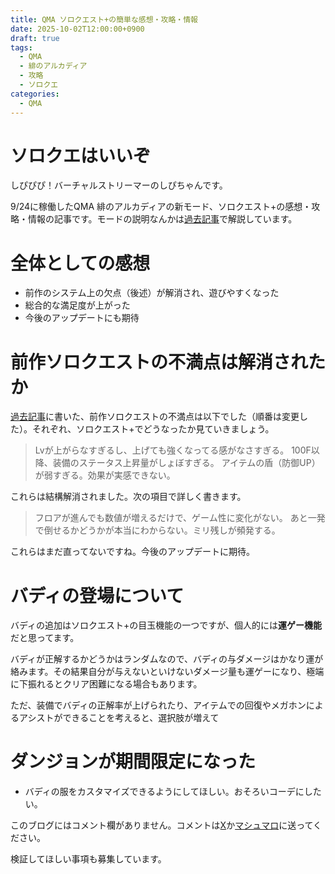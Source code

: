 ```yaml
---
title: QMA ソロクエスト+の簡単な感想・攻略・情報
date: 2025-10-02T12:00:00+0900
draft: true
tags:
  - QMA
  - 緋のアルカディア
  - 攻略
  - ソロクエ
categories:
  - QMA
---
```

# ソロクエはいいぞ

しぴぴぴ！バーチャルストリーマーのしぴちゃんです。

9/24に稼働したQMA 緋のアルカディアの新モード、ソロクエスト+の感想・攻略・情報の記事です。モードの説明なんかは[過去記事](https://blog.cppp-cpchan.org/posts/qma/qma-%E7%B7%8B%E3%81%AE%E3%82%A2%E3%83%AB%E3%82%AB%E3%83%87%E3%82%A3%E3%82%A2-%E6%96%B0%E4%BD%9C%E3%83%97%E3%83%AC%E3%83%BC%E9%85%8D%E4%BF%A1%E3%81%AE%E9%9B%91%E8%A8%98/)で解説しています。

# 全体としての感想

* 前作のシステム上の欠点（後述）が解消され、遊びやすくなった
* 総合的な満足度が上がった
* 今後のアップデートにも期待

# 前作ソロクエストの不満点は解消されたか

[過去記事](https://blog.cppp-cpchan.org/posts/qma/qma-%E9%BB%84%E9%87%91%E3%81%AE%E9%81%93%E6%A8%99%E3%81%AE%E6%9C%80%E7%B5%82%E7%9B%A4%E3%81%8B%E3%82%89%E6%96%B0%E4%BD%9C%E7%A8%BC%E5%83%8D%E3%81%BE%E3%81%A7/)に書いた、前作ソロクエストの不満点は以下でした（順番は変更した）。それぞれ、ソロクエスト+でどうなったか見ていきましょう。

> Lvが上がらなすぎるし、上げても強くなってる感がなさすぎる。
> 100F以降、装備のステータス上昇量がしょぼすぎる。
> アイテムの盾（防御UP）が弱すぎる。効果が実感できない。

これらは結構解消されました。次の項目で詳しく書きます。

> フロアが進んでも数値が増えるだけで、ゲーム性に変化がない。
> あと一発で倒せるかどうかが本当にわからない。ミリ残しが頻発する。

これらはまだ直ってないですね。今後のアップデートに期待。

# バディの登場について

バディの追加はソロクエスト+の目玉機能の一つですが、個人的には**運ゲー機能**だと思ってます。

バディが正解するかどうかはランダムなので、バディの与ダメージはかなり運が絡みます。その結果自分が与えないといけないダメージ量も運ゲーになり、極端に下振れるとクリア困難になる場合もあります。

ただ、装備でバディの正解率が上げられたり、アイテムでの回復やメガホンによるアシストができることを考えると、選択肢が増えて

# ダンジョンが期間限定になった

* バディの服をカスタマイズできるようにしてほしい。おそろいコーデにしたい。


このブログにはコメント欄がありません。コメントは[X](https://x.com/CPPP_CPchan)か[マシュマロ](https://marshmallow-qa.com/qeesq0ftfry6tne)に送ってください。

検証してほしい事項も募集しています。